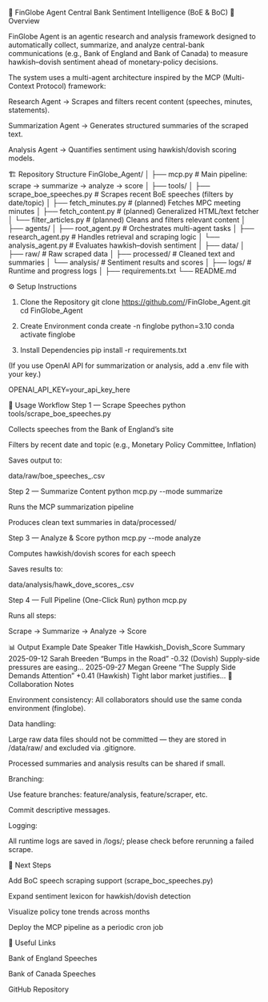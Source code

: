 🧠 FinGlobe Agent
Central Bank Sentiment Intelligence (BoE & BoC)
📘 Overview

FinGlobe Agent is an agentic research and analysis framework designed to automatically collect, summarize, and analyze central-bank communications (e.g., Bank of England and Bank of Canada) to measure hawkish–dovish sentiment ahead of monetary-policy decisions.

The system uses a multi-agent architecture inspired by the MCP (Multi-Context Protocol) framework:

Research Agent → Scrapes and filters recent content (speeches, minutes, statements).

Summarization Agent → Generates structured summaries of the scraped text.

Analysis Agent → Quantifies sentiment using hawkish/dovish scoring models.

🏗️ Repository Structure
FinGlobe_Agent/
│
├── mcp.py                         # Main pipeline: scrape → summarize → analyze → score
│
├── tools/
│   ├── scrape_boe_speeches.py     # Scrapes recent BoE speeches (filters by date/topic)
│   ├── fetch_minutes.py           # (planned) Fetches MPC meeting minutes
│   ├── fetch_content.py           # (planned) Generalized HTML/text fetcher
│   └── filter_articles.py         # (planned) Cleans and filters relevant content
│
├── agents/
│   ├── root_agent.py              # Orchestrates multi-agent tasks
│   ├── research_agent.py          # Handles retrieval and scraping logic
│   └── analysis_agent.py          # Evaluates hawkish–dovish sentiment
│
├── data/
│   ├── raw/                       # Raw scraped data
│   ├── processed/                 # Cleaned text and summaries
│   └── analysis/                  # Sentiment results and scores
│
├── logs/                          # Runtime and progress logs
│
├── requirements.txt
└── README.md

⚙️ Setup Instructions
1. Clone the Repository
git clone https://github.com/<your-org-or-username>/FinGlobe_Agent.git
cd FinGlobe_Agent

2. Create Environment
conda create -n finglobe python=3.10
conda activate finglobe

3. Install Dependencies
pip install -r requirements.txt


(If you use OpenAI API for summarization or analysis, add a .env file with your key.)

OPENAI_API_KEY=your_api_key_here

🚀 Usage Workflow
Step 1 — Scrape Speeches
python tools/scrape_boe_speeches.py


Collects speeches from the Bank of England’s site

Filters by recent date and topic (e.g., Monetary Policy Committee, Inflation)

Saves output to:

data/raw/boe_speeches_<YYYYMMDD>.csv

Step 2 — Summarize Content
python mcp.py --mode summarize


Runs the MCP summarization pipeline

Produces clean text summaries in data/processed/

Step 3 — Analyze & Score
python mcp.py --mode analyze


Computes hawkish/dovish scores for each speech

Saves results to:

data/analysis/hawk_dove_scores_<YYYYMMDD>.csv

Step 4 — Full Pipeline (One-Click Run)
python mcp.py


Runs all steps:

Scrape → Summarize → Analyze → Score

📊 Output Example
Date	Speaker	Title	Hawkish_Dovish_Score	Summary
2025-09-12	Sarah Breeden	“Bumps in the Road”	-0.32 (Dovish)	Supply-side pressures are easing...
2025-09-27	Megan Greene	“The Supply Side Demands Attention”	+0.41 (Hawkish)	Tight labor market justifies...
👥 Collaboration Notes

Environment consistency: All collaborators should use the same conda environment (finglobe).

Data handling:

Large raw data files should not be committed — they are stored in /data/raw/ and excluded via .gitignore.

Processed summaries and analysis results can be shared if small.

Branching:

Use feature branches: feature/analysis, feature/scraper, etc.

Commit descriptive messages.

Logging:

All runtime logs are saved in /logs/; please check before rerunning a failed scrape.

🧩 Next Steps

 Add BoC speech scraping support (scrape_boc_speeches.py)

 Expand sentiment lexicon for hawkish/dovish detection

 Visualize policy tone trends across months

 Deploy the MCP pipeline as a periodic cron job

🔗 Useful Links

Bank of England Speeches

Bank of Canada Speeches

GitHub Repository
